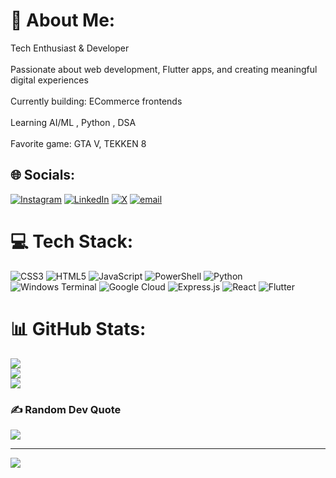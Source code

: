 # 💫 About Me:
Tech Enthusiast & Developer<br><br>Passionate about web development, Flutter apps, and creating meaningful digital experiences<br><br>Currently building: ECommerce frontends<br><br>Learning AI/ML , Python , DSA <br><br>Favorite game: GTA V, TEKKEN 8


## 🌐 Socials:
[![Instagram](https://img.shields.io/badge/Instagram-%23E4405F.svg?logo=Instagram&logoColor=white)](https://instagram.com/its_so_rough) [![LinkedIn](https://img.shields.io/badge/LinkedIn-%230077B5.svg?logo=linkedin&logoColor=white)](https://linkedin.com/in/sourabh-jha-b79869321) [![X](https://img.shields.io/badge/X-black.svg?logo=X&logoColor=white)](https://x.com/Sourabh79714245) [![email](https://img.shields.io/badge/Email-D14836?logo=gmail&logoColor=white)](mailto:Sourabhroll74@gmail.com) 

# 💻 Tech Stack:
![CSS3](https://img.shields.io/badge/css3-%231572B6.svg?style=for-the-badge&logo=css3&logoColor=white) ![HTML5](https://img.shields.io/badge/html5-%23E34F26.svg?style=for-the-badge&logo=html5&logoColor=white) ![JavaScript](https://img.shields.io/badge/javascript-%23323330.svg?style=for-the-badge&logo=javascript&logoColor=%23F7DF1E) ![PowerShell](https://img.shields.io/badge/PowerShell-%235391FE.svg?style=for-the-badge&logo=powershell&logoColor=white) ![Python](https://img.shields.io/badge/python-3670A0?style=for-the-badge&logo=python&logoColor=ffdd54) ![Windows Terminal](https://img.shields.io/badge/Windows%20Terminal-%234D4D4D.svg?style=for-the-badge&logo=windows-terminal&logoColor=white) ![Google Cloud](https://img.shields.io/badge/GoogleCloud-%234285F4.svg?style=for-the-badge&logo=google-cloud&logoColor=white) ![Express.js](https://img.shields.io/badge/express.js-%23404d59.svg?style=for-the-badge&logo=express&logoColor=%2361DAFB) ![React](https://img.shields.io/badge/react-%2320232a.svg?style=for-the-badge&logo=react&logoColor=%2361DAFB) ![Flutter](https://img.shields.io/badge/Flutter-%2302569B.svg?style=for-the-badge&logo=Flutter&logoColor=white)
# 📊 GitHub Stats:
![](https://github-readme-stats.vercel.app/api?username=its-sourabh74&theme=dark&hide_border=false&include_all_commits=true&count_private=true)<br/>
![](https://nirzak-streak-stats.vercel.app/?user=its-sourabh74&theme=dark&hide_border=false)<br/>
![](https://github-readme-stats.vercel.app/api/top-langs/?username=its-sourabh74&theme=dark&hide_border=false&include_all_commits=true&count_private=true&layout=compact)

### ✍️ Random Dev Quote
![](https://quotes-github-readme.vercel.app/api?type=horizontal&theme=radical)

---
[![](https://visitcount.itsvg.in/api?id=its-sourabh74&icon=0&color=0)](https://visitcount.itsvg.in)

<!-- Proudly created with GPRM ( https://gprm.itsvg.in ) -->
